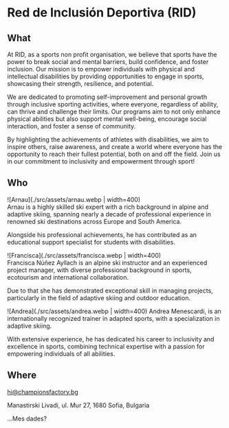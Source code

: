 # Red de Inclusión Deportiva (RID)

## What
At RID, as a sports non profit organisation, we believe that sports have the power to break social and mental barriers, build confidence, and foster inclusion.
Our mission is to empower individuals with physical and intellectual disabilities by providing opportunities to engage in sports, showcasing their strength, resilience, and potential.

We are dedicated to promoting self-improvement and personal growth through inclusive sporting activities, where everyone, regardless of ability, can thrive and challenge their limits. Our programs aim to not only enhance physical abilities but also support mental well-being, encourage social interaction, and foster a sense of community.

By highlighting the achievements of athletes with disabilities, we aim to inspire others, raise awareness, and create a world where everyone has the opportunity to reach their fullest potential, both on and off the field. Join us in our commitment to inclusivity and empowerment through sport! 


## Who

![Arnau](./src/assets/arnau.webp | width=400)   
Arnau is a highly skilled ski expert with a rich background in alpine and adaptive skiing, spanning nearly a decade of professional experience in renowned ski destinations across Europe and South America.  

Alongside his professional achievements, he has contributed as an educational support specialist for students with disabilities.          

![Francisca](./src/assets/francisca.webp | width=400)   
Francisca Núñez Ayllach is an alpine ski instructor and an experienced project manager, with diverse professional background in sports, ecotourism and international collaboration.

Due to that she has demonstrated exceptional skill in managing projects, particularly in the field of adaptive skiing and outdoor education. 

![Andrea](./src/assets/andrea.webp | width=400)
Andrea Menescardi, is an internationally recognized trainer in adapted sports, with a specialization in adaptive skiing.

With extensive experience, he has dedicated his career to inclusivity and excellence in sports, combining technical expertise with a passion for empowering individuals of all abilities.


## Where

hi@championsfactory.bg

Manastirski Livadi, ul. Mur 27, 1680 Sofia, Bulgaria

...Mes dades?
